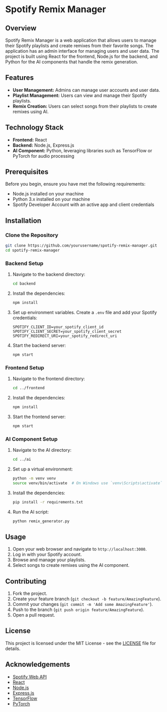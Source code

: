 
# Spotify Remix Manager

## Overview
Spotify Remix Manager is a web application that allows users to manage their Spotify playlists and create remixes from their favorite songs. The application has an admin interface for managing users and user data. The project is built using React for the frontend, Node.js for the backend, and Python for the AI components that handle the remix generation.

## Features
- **User Management:** Admins can manage user accounts and user data.
- **Playlist Management:** Users can view and manage their Spotify playlists.
- **Remix Creation:** Users can select songs from their playlists to create remixes using AI.

## Technology Stack
- **Frontend:** React
- **Backend:** Node.js, Express.js
- **AI Component:** Python, leveraging libraries such as TensorFlow or PyTorch for audio processing

## Prerequisites
Before you begin, ensure you have met the following requirements:
- Node.js installed on your machine
- Python 3.x installed on your machine
- Spotify Developer Account with an active app and client credentials

## Installation

### Clone the Repository
```bash
git clone https://github.com/yourusername/spotify-remix-manager.git
cd spotify-remix-manager
```

### Backend Setup
1. Navigate to the backend directory:
    ```bash
    cd backend
    ```
2. Install the dependencies:
    ```bash
    npm install
    ```
3. Set up environment variables. Create a `.env` file and add your Spotify credentials:
    ```plaintext
    SPOTIFY_CLIENT_ID=your_spotify_client_id
    SPOTIFY_CLIENT_SECRET=your_spotify_client_secret
    SPOTIFY_REDIRECT_URI=your_spotify_redirect_uri
    ```
4. Start the backend server:
    ```bash
    npm start
    ```

### Frontend Setup
1. Navigate to the frontend directory:
    ```bash
    cd ../frontend
    ```
2. Install the dependencies:
    ```bash
    npm install
    ```
3. Start the frontend server:
    ```bash
    npm start
    ```

### AI Component Setup
1. Navigate to the AI directory:
    ```bash
    cd ../ai
    ```
2. Set up a virtual environment:
    ```bash
    python -m venv venv
    source venv/bin/activate  # On Windows use `venv\Scripts\activate`
    ```
3. Install the dependencies:
    ```bash
    pip install -r requirements.txt
    ```
4. Run the AI script:
    ```bash
    python remix_generator.py
    ```

## Usage
1. Open your web browser and navigate to `http://localhost:3000`.
2. Log in with your Spotify account.
3. Browse and manage your playlists.
4. Select songs to create remixes using the AI component.

## Contributing
1. Fork the project.
2. Create your feature branch (`git checkout -b feature/AmazingFeature`).
3. Commit your changes (`git commit -m 'Add some AmazingFeature'`).
4. Push to the branch (`git push origin feature/AmazingFeature`).
5. Open a pull request.

## License
This project is licensed under the MIT License - see the [LICENSE](LICENSE) file for details.

## Acknowledgements
- [Spotify Web API](https://developer.spotify.com/documentation/web-api/)
- [React](https://reactjs.org/)
- [Node.js](https://nodejs.org/)
- [Express.js](https://expressjs.com/)
- [TensorFlow](https://www.tensorflow.org/)
- [PyTorch](https://pytorch.org/)


